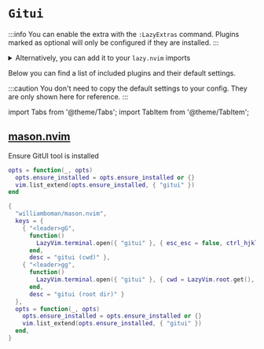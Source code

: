 # `Gitui`

<!-- plugins:start -->

:::info
You can enable the extra with the `:LazyExtras` command.
Plugins marked as optional will only be configured if they are installed.
:::

<details>
<summary>Alternatively, you can add it to your <code>lazy.nvim</code> imports</summary>

```lua title="lua/config/lazy.lua" {4}
require("lazy").setup({
  spec = {
    { "LazyVim/LazyVim", import = "lazyvim.plugins" },
    { import = "lazyvim.plugins.extras.util.gitui" },
    { import = "plugins" },
  },
})
```

</details>

Below you can find a list of included plugins and their default settings.

:::caution
You don't need to copy the default settings to your config.
They are only shown here for reference.
:::

import Tabs from '@theme/Tabs';
import TabItem from '@theme/TabItem';

## [mason.nvim](https://github.com/williamboman/mason.nvim)

 Ensure GitUI tool is installed


<Tabs>

<TabItem value="opts" label="Options">

```lua
opts = function(_, opts)
  opts.ensure_installed = opts.ensure_installed or {}
  vim.list_extend(opts.ensure_installed, { "gitui" })
end
```

</TabItem>


<TabItem value="code" label="Full Spec">

```lua
{
  "williamboman/mason.nvim",
  keys = {
    { "<leader>gG",
      function()
        LazyVim.terminal.open({ "gitui" }, { esc_esc = false, ctrl_hjkl = false })
      end,
      desc = "gitui (cwd)" },
    { "<leader>gg",
      function()
        LazyVim.terminal.open({ "gitui" }, { cwd = LazyVim.root.get(), esc_esc = false, ctrl_hjkl = false })
      end,
      desc = "gitui (root dir)" }
  },
  opts = function(_, opts)
    opts.ensure_installed = opts.ensure_installed or {}
    vim.list_extend(opts.ensure_installed, { "gitui" })
  end,
}
```

</TabItem>

</Tabs>

<!-- plugins:end -->
